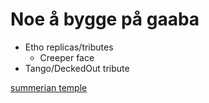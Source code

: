
# Noe å bygge på gaaba

- Etho replicas/tributes
	- Creeper face
- Tango/DeckedOut tribute


[summerian temple](https://duckduckgo.com/?q=sumerian+temple+layout+proportional&t=ffab&iar=images&iax=images&ia=images)




